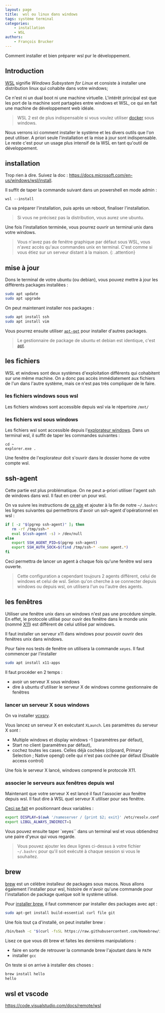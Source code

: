 ```yaml
---
layout: page
title:  wsl ou linux dans windows
tags: système terminal
categories: 
    - installation
    - WSL
authors: 
    - François Brucker
---
```


Comment installer et bien préparer wsl pur le développement.

<!--more-->

## Introduction

[WSL](https://docs.microsoft.com/en-us/windows/wsl/) signifie *Windows Subsystem for Linux* et consiste à installer une distribution linux qui cohabite dans votre windows;

Ce n'est ni un dual boot ni une machine virtuelle. L'intérêt principal est que les port de la machine sont partagées entre windows et WSL, ce qui en fait une machine de développement web idéale.

> WSL 2 est de plus indispensable si vous voulez utiliser [docker](https://www.docker.com/) sous windows.

Nous verrons ici comment installer le système et les divers outils que l'on peut utiliser.
A priori seule l'installation et la mise à jour sont indispensable. Le reste c'est pour un usage plus intensif de la WSL en tant qu'outil de développement.

## installation

Trop rien à dire. Suivez la doc : <https://docs.microsoft.com/en-us/windows/wsl/install>.

Il suffit de taper la commande suivant dans un powershell en mode admin :

```shell
wsl --install
```

Ca va préparer l'installation, puis après un reboot, finaliser l'installation. 

> Si vous ne précisez pas la distribution, vous aurez une ubuntu.

Une fois l'installation terminée, vous pourrez ouvrir un terminal unix dans votre windows.

> Vous n'avez pas de fenêtre graphique par défaut sous WSL, vous n'avez accès qu'aux commandes unix en terminal. C'est comme si vous étiez sur un serveur distant à la maison.
{: .attention}

## mise à jour

Dons le terminal de votre ubuntu (ou debian), vous pouvez mettre à jour les différents packages installées :

```sh
sudo apt update
sudo apt upgrade
```

On peut maintenant installer nos packages :

```sh
sudo apt install ssh
sudo apt install vim
```

Vous pourrez ensuite utiliser [`apt-get`](http://www.octetmalin.net/linux/tutoriels/apt-get.php) pour installer d'autres packages.

> Le gestionnaire de package de ubuntu et debian est identique, c'est [apt](https://doc.ubuntu-fr.org/apt).


## les fichiers

WSL et windows sont deux systèmes d'exploitation différents qui cohabitent sur une même machine. On a donc pas accès immédiatement aux fichiers de l'un dans l'autre système, mais ce n'est pas très compliquer de le faire.

### les fichiers windows sous wsl

Les fichiers windows sont accessible depuis wsl via le répertoire `/mnt/`

### les fichiers wsl sous windows

Les fichiers wsl sont accessible depuis l'[explorateur windows](https://devblogs.microsoft.com/commandline/whats-new-for-wsl-in-windows-10-version-1903/). Dans un terminal wsl, il suffit de taper les commandes suivantes :

```shell
cd ~
explorer.exe .
```

Une fenêtre de l'explorateur doit s'ouvrir dans le dossier home de votre compte wsl.

## ssh-agent

Cette partie est plus problématique. On ne peut a-priori utiliser l'agent ssh de windows dans wsl. Il faut en créer un pour wsl.

On va suivre les instructions de [ce site](https://www.scivision.dev/ssh-agent-windows-linux/) et ajouter à la fin de notre `~/.bashrc` les lignes suivantes qui permettrons d'avoir un ssh-agent d'opérationnel en wsl :

```sh
if [ -z "$(pgrep ssh-agent)" ]; then
   rm -rf /tmp/ssh-*
   eval $(ssh-agent -s) > /dev/null
else
   export SSH_AGENT_PID=$(pgrep ssh-agent)
   export SSH_AUTH_SOCK=$(find /tmp/ssh-* -name agent.*)
fi
```

Ceci permettra de lancer un agent à chaque fois qu'une fenêtre wsl sera ouverte.

> Cette configuration a cependant toujours 2 agents différent, celui de windows et celui de wsl. Selon qu'on cherche à se connecter depuis windows ou depuis wsl, on utilisera l'un ou l'autre des agents.

## les fenêtres

Utiliser une fenêtre unix dans un windows n'est pas une procédure simple. En effet, le protocole utilisé pour ouvir des fenêtre dans le monde unix (nommé [X11](https://fr.wikipedia.org/wiki/X_Window_System)) est différent de celui utilisé par windows.

Il faut installer un serveur x11 dans windows pour pouvoir ouvrir des fenêtres unix dans windows.

Pour faire nos tests de fenêtre on utilisera la commande `xeyes`. Il faut commencer par l'installer

```sh
sudo apt install x11-apps
```

Il faut procéder en 2 temps :

* avoir un serveur X sous windows
* dire à ubuntu d'utiliser le serveur X de windows comme gestionnaire de fenêtres

### lancer un serveur X sous windows

On va installer [vcxsrv](https://sourceforge.net/projects/vcxsrv/).

Vous lancez un serveur X en exécutant `XLaunch`. Les paramètres du serveur X sont :

* Multiple windows et display windows -1 (paramètres par défaut),
* Start no client (paramètres par défaut),
* cochez toutes les cases. Celles déjà cochées (clipoard, Primary Selection ; Native opengl) celle qui n'est pas cochée par défaut (Disable access control)

Une fois le serveur X lancé, windows comprend le protocole X11.

### associer le serveurs aux fenêtres depuis wsl

Maintenant que votre serveur X est lancé il faut l'associer aux fenêtre depuis wsl. Il faut dire à WSL quel serveur X utiliser pour ses fenêtre. 

[Ceci se fait](https://stackoverflow.com/questions/61110603/how-to-set-up-working-x11-forwarding-on-wsl2/61110604#61110604) en positionnant deux variables :

```sh
export DISPLAY=$(awk '/nameserver / {print $2; exit}' /etc/resolv.conf 2>/dev/null):0
export LIBGL_ALWAYS_INDIRECT=1
```

Vous pouvez ensuite taper `xeyes`` dans un terminal wsl et vous obtiendrez une paire d'yeux qui vous regarde.

> Vous pouvez ajouter les deux lignes ci-dessus à votre fichier `~/.bashrc` pour qu'il soit exécuté à chaque session si vous le souhaitez.

## brew

[brew](https://brew.sh/index_fr) est un célèbre installeur de packages sous macos. Nous allons également l'installer pour wsl, histoire de n'avoir qu'une commande pour l'installation de package quelque soit le système utilisé.

Pour [installer brew](https://docs.brew.sh/Homebrew-on-Linux), il faut commencer par installer des packages avec apt :

```sh
sudo apt-get install build-essential curl file git
```

Une fois tout ça d'installé, on peut installer brew :

```sh
/bin/bash -c "$(curl -fsSL https://raw.githubusercontent.com/Homebrew/install/master/install.sh)"
```

Lisez ce que vous dit brew et faites les dernières manipulations :

* faire en sorte de retrouver la commande brew l'ajoutant dans le `PATH`
* installer `gcc`

On teste si on arrive à installer des choses :

```sh
brew install hello
hello
```

## wsl et vscode

<https://code.visualstudio.com/docs/remote/wsl>